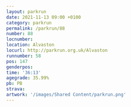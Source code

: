 ```yaml
---
layout: parkrun
date: 2021-11-13 09:00 +0100
category: parkrun
permalink: /parkrun/88
number: 88
locnumber: 
location: Alvaston
locurl: http://parkrun.org.uk/Alvaston
runnumber: 58
pos: 147
genderpos: 
time: '36:13'
agegrade: 35.99%
pb: PB
strava: 
artwork: '/images/Shared Content/parkrun.png'
---
```

